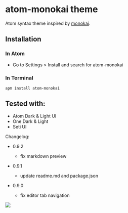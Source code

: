 # atom-monokai theme

Atom syntax theme inspired by [monokai](http://www.monokai.nl/blog/2006/07/15/textmate-color-theme/).

## Installation
### In Atom
 * Go to Settings > Install and search for atom-monokai

### In Terminal

```
apm install atom-monokai
```
## Tested with:
* Atom Dark & Light UI
* One Dark & Light
* Seti UI

Changelog:

* 0.9.2
  * fix markdown preview

* 0.9.1
  * update readme.md and package.json

* 0.9.0
  * fix editor tab navigation

![](https://raw.github.com/burntime/atom-monokai/master/screenshot.png)
